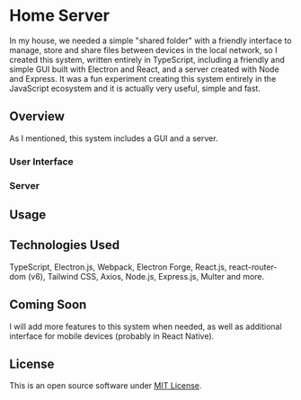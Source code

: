 # Home Server

In my house, we needed a simple "shared folder" with a friendly interface to manage, store and share files between devices in the local network, so I created this system, written entirely in TypeScript, including a friendly and simple GUI built with Electron and React, and a server created with Node and Express.
It was a fun experiment creating this system entirely in the JavaScript ecosystem and it is actually very useful, simple and fast.

## Overview

As I mentioned, this system includes a GUI and a server.

### User Interface


### Server


## Usage

## Technologies Used

TypeScript, Electron.js, Webpack, Electron Forge, React.js, react-router-dom (v6), Tailwind CSS, Axios, Node.js, Express.js, Multer and more.

## Coming Soon

I will add more features to this system when needed, as well as additional interface for mobile devices (probably in React Native).

## License

This is an open source software under [MIT License](https://github.com/zivnadel/home-server/blob/master/LICENSE.md).
